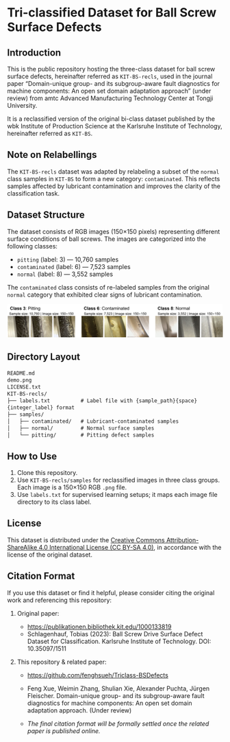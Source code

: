 # Tri-classified Dataset for Ball Screw Surface Defects

## Introduction

This is the public repository hosting the three-class dataset for ball screw surface defects, hereinafter referred as ``KIT-BS-recls``, used in the journal paper “Domain-unique group- and its subgroup-aware fault diagnostics for machine components: An open set domain adaptation approach” (under review) from amtc Advanced Manufacturing Technology Center at Tongji University. 

It is a reclassified version of the original bi-class dataset published by the wbk Institute of Production Science at the Karlsruhe Institute of Technology, hereinafter referred as ``KIT-BS``.

## Note on Relabellings

The `KIT-BS-recls` dataset was adapted by relabeling a subset of the `normal` class samples in `KIT-BS` to form a new category: `contaminated`. This reflects samples affected by lubricant contamination and improves the clarity of the classification task.

## Dataset Structure

The dataset consists of RGB images (150×150 pixels) representing different surface conditions of ball screws. The images are categorized into the following classes:

- `pitting` (label: 3) — 10,760 samples  
- `contaminated` (label: 6) — 7,523 samples  
- `normal` (label: 8) — 3,552 samples  

The `contaminated` class consists of re-labeled samples from the original `normal` category that exhibited clear signs of lubricant contamination.

![demo](demo.png)

## Directory Layout

```
README.md
demo.png
LICENSE.txt
KIT-BS-recls/
├── labels.txt        	# Label file with {sample_path}{space}{integer_label} format
├── samples/
│   ├── contaminated/ 	# Lubricant-contaminated samples
│   ├── normal/       	# Normal surface samples
│   └── pitting/      	# Pitting defect samples
```

## How to Use

1. Clone this repository.
2. Use `KIT-BS-recls/samples` for reclassified images in three class groups. Each image is a 150×150 RGB `.png` file.
3. Use `labels.txt` for supervised learning setups; it maps each image file directory to its class label.

## License

This dataset is distributed under the [Creative Commons Attribution-ShareAlike 4.0 International License (CC BY-SA 4.0)](https://creativecommons.org/licenses/by-sa/4.0/), in accordance with the license of the original dataset.  

## Citation Format

If you use this dataset or find it helpful, please consider citing the original work and referencing this repository:

1. Original paper: 
   
   - https://publikationen.bibliothek.kit.edu/1000133819
   - Schlagenhauf, Tobias (2023): Ball Screw Drive Surface Defect Dataset for Classification. Karlsruhe Institute of Technology. DOI: 10.35097/1511
   
2. This repository & related paper: 
   - https://github.com/fenghsueh/Triclass-BSDefects 
   
   - Feng Xue, Weimin Zhang, Shulian Xie, Alexander Puchta, Jürgen Fleischer. Domain-unique group- and its subgroup-aware fault diagnostics for machine components: An open set domain adaptation approach. (Under review)
   
   - *The final citation format will be formally settled once the related paper is published online.*
   
     
